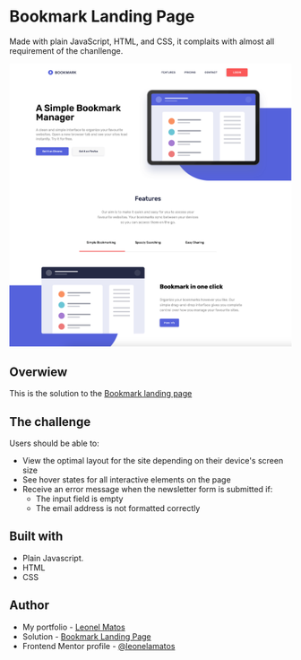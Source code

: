 # Bookmark Landing Page

Made with plain JavaScript, HTML, and CSS, it complaits with almost all requirement of the chanllenge. 

![Design preview for the Bookmark landing page coding challenge](./final_design_image/finalDesign_screenshoot.png)

## Overwiew

This is the solution to the [Bookmark landing page](https://www.frontendmentor.io/challenges/bookmark-landing-page-5d0b588a9edda32581d29158)

## The challenge

Users should be able to:

- View the optimal layout for the site depending on their device's screen size
- See hover states for all interactive elements on the page
- Receive an error message when the newsletter form is submitted if:
  - The input field is empty
  - The email address is not formatted correctly

## Built with

- Plain Javascript.
- HTML
- CSS

## Author

- My portfolio - [Leonel Matos](https://leonelmatos.com)
- Solution - [Bookmark Landing Page](https://leonelmatos.com/challenges/bookmark-landing-page)
- Frontend Mentor profile - [@leonelamatos](https://www.frontendmentor.io/profile/leonelamatos)

